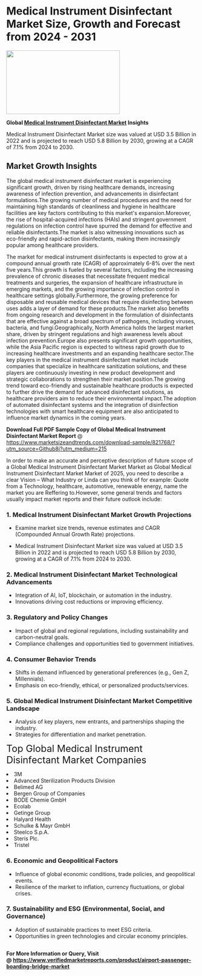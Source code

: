 <H1>Medical Instrument Disinfectant Market Size, Growth and Forecast from 2024 - 2031</H1><img class="aligncenter size-medium wp-image-584254" src="https://thirdeyenews.in/wp-content/uploads/2024/09/Global-Market-Research-300x168.jpeg" alt="" width="300" height="168" /><p><strong>Global&nbsp;<a href="https://www.marketsizeandtrends.com/download-sample/821768/?utm_source=Github8j?utm_medium=215">Medical Instrument Disinfectant Market</a> Insights</strong></p><p>Medical Instrument Disinfectant Market size was valued at USD 3.5 Billion in 2022 and is projected to reach USD 5.8 Billion by 2030, growing at a CAGR of 7.1% from 2024 to 2030.</p><p><h2>Market Growth Insights</h2> <p>The global medical instrument disinfectant market is experiencing significant growth, driven by rising healthcare demands, increasing awareness of infection prevention, and advancements in disinfectant formulations.The growing number of medical procedures and the need for maintaining high standards of cleanliness and hygiene in healthcare facilities are key factors contributing to this market's expansion.Moreover, the rise of hospital-acquired infections (HAIs) and stringent government regulations on infection control have spurred the demand for effective and reliable disinfectants.The market is also witnessing innovations such as eco-friendly and rapid-action disinfectants, making them increasingly popular among healthcare providers.</p> <p>The market for medical instrument disinfectants is expected to grow at a compound annual growth rate (CAGR) of approximately 6-8% over the next five years.This growth is fueled by several factors, including the increasing prevalence of chronic diseases that necessitate frequent medical treatments and surgeries, the expansion of healthcare infrastructure in emerging markets, and the growing importance of infection control in healthcare settings globally.Furthermore, the growing preference for disposable and reusable medical devices that require disinfecting between uses adds a layer of demand for these products.The market also benefits from ongoing research and development in the formulation of disinfectants that are effective against a broad spectrum of pathogens, including viruses, bacteria, and fungi.Geographically, North America holds the largest market share, driven by stringent regulations and high awareness levels about infection prevention.Europe also presents significant growth opportunities, while the Asia Pacific region is expected to witness rapid growth due to increasing healthcare investments and an expanding healthcare sector.The key players in the medical instrument disinfectant market include companies that specialize in healthcare sanitization solutions, and these players are continuously investing in new product development and strategic collaborations to strengthen their market position.The growing trend toward eco-friendly and sustainable healthcare products is expected to further drive the demand for advanced disinfectant solutions, as healthcare providers aim to reduce their environmental impact.The adoption of automated disinfectant systems and the integration of disinfection technologies with smart healthcare equipment are also anticipated to influence market dynamics in the coming years.<p><span class=""><strong>Download Full PDF Sample Copy of Global Medical Instrument Disinfectant Market Report</strong> @ <a href="https://www.marketsizeandtrends.com/download-sample/821768/?utm_source=Github8j?utm_medium=215" target="_blank">https://www.marketsizeandtrends.com/download-sample/821768/?utm_source=Github8j?utm_medium=215</a></span></p><p>In order to make an accurate and perceptive description of future scope of a Global&nbsp;Medical Instrument Disinfectant Market Market as Global&nbsp;Medical Instrument Disinfectant Market Market of 2025, you need to describe a clear Vision &ndash; What Industry or Linda can you think of for example: Quote from a Technology, healthcare, automotive, renewable energy, name the market you are Reffering to.However, some general trends and factors usually impact market reports and their future outlook include:</p><h3>1.&nbsp;<strong>Medical Instrument Disinfectant Market Growth Projections</strong></h3><ul><li>Examine market size trends, revenue estimates and CAGR (Compounded Annual Growth Rate) projections.</li><li><p>Medical Instrument Disinfectant Market size was valued at USD 3.5 Billion in 2022 and is projected to reach USD 5.8 Billion by 2030, growing at a CAGR of 7.1% from 2024 to 2030.</p></li></ul><h3>2.&nbsp;<strong>Medical Instrument Disinfectant Market Technological Advancements</strong></h3><ul><li>Integration of AI, IoT, blockchain, or automation in the industry.</li><li>Innovations driving cost reductions or improving efficiency.</li></ul><h3>3.&nbsp;<strong>Regulatory and Policy Changes</strong></h3><ul><li>Impact of global and regional regulations, including sustainability and carbon-neutral goals.</li><li>Compliance challenges and opportunities tied to government initiatives.</li></ul><h3>4.&nbsp;<strong>Consumer Behavior Trends</strong></h3><ul><li>Shifts in demand influenced by generational preferences (e.g., Gen Z, Millennials).</li><li>Emphasis on eco-friendly, ethical, or personalized products/services.</li></ul><h3>5.&nbsp;<strong>Global Medical Instrument Disinfectant Market Competitive Landscape</strong></h3><ul><li>Analysis of key players, new entrants, and partnerships shaping the industry.</li><li>Strategies for differentiation and market penetration.</li></ul><p data-pm-slice="1 1 []"><span style="color: inherit; font-family: inherit; font-size: 25px;">Top Global Medical Instrument Disinfectant Market Companies</span></p><div class="" data-test-id=""><p><li>3M</li><li> Advanced Sterilization Products Division</li><li> Belimed AG</li><li> Bergen Group of Companies</li><li> BODE Chemie GmbH</li><li> Ecolab</li><li> Getinge Group</li><li> Halyard Health</li><li> Schulke & Mayr GmbH</li><li> Steelco S.p.A.</li><li> Steris Plc.</li><li> Tristel</li></p></div><h3>6.&nbsp;<strong>Economic and Geopolitical Factors</strong></h3><ul><li>Influence of global economic conditions, trade policies, and geopolitical events.</li><li>Resilience of the market to inflation, currency fluctuations, or global crises.</li></ul><h3>7.&nbsp;<strong>Sustainability and ESG (Environmental, Social, and Governance)</strong></h3><ul><li>Adoption of sustainable practices to meet ESG criteria.</li><li>Opportunities in green technologies and circular economy principles.</li></ul><h2><strong style="font-size: 14px;">For More Information or Query, Visit @&nbsp;</strong><a style="background-color: #ffffff; font-size: 14px;" href="https://www.marketsizeandtrends.com/report/medical-instrument-disinfectant-market/" target="_blank">https://www.verifiedmarketreports.com/product/airport-passenger-boarding-bridge-market</a></h2>